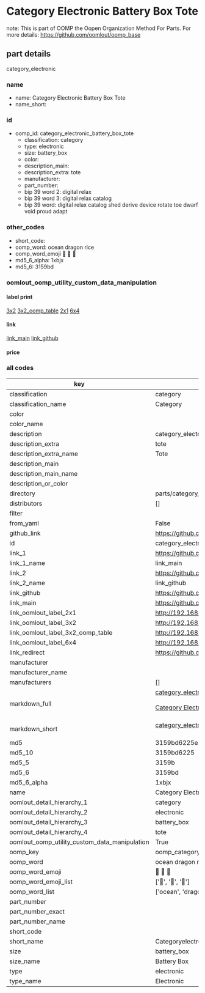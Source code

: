 # Category Electronic Battery Box Tote  

note: This is part of OOMP the Oopen Organization Method For Parts. For more details: https://github.com/oomlout/oomp_base

##  part details
  



category_electronic



### name
* name: Category Electronic Battery Box Tote
* name_short: 
### id
* oomp_id: category_electronic_battery_box_tote
  * classification: category
  * type: electronic
  * size: battery_box
  * color: 
  * description_main: 
  * description_extra: tote
  * manufacturer: 
  * part_number: 
  * bip 39 word 2: digital relax
  * bip 39 word 3: digital relax catalog
  * bip 39 word: digital relax catalog shed derive device rotate toe dwarf void proud adapt

### other_codes
* short_code: 
* oomp_word: ocean dragon rice
* oomp_word_emoji :ocean: :dragon: :rice:
* md5_6_alpha: 1xbjx
* md5_6: 3159bd






### oomlout_oomp_utility_custom_data_manipulation
#### label print
[3x2](http://192.168.1.245:1112/?label=oomp%201xbjx)
[3x2_oomp_table](http://192.168.1.108:1112/?label=oomp%201xbjx)
[2x1](http://192.168.1.242:1112/?label=oomp%201xbjx)
[6x4](http://192.168.1.55:1112/?label=oomp%201xbjx)    

#### link

[link_main](https://github.com/oomlout/oomlout_oomp_version_1_messy/tree/main/parts/category_electronic_battery_box_tote) [link_github](https://github.com/oomlout/oomlout_oomp_version_1_messy/tree/main/parts/category_electronic_battery_box_tote)                             

#### price







### all codes 
| key | value |  
| --- | --- |  
| classification | category |  
| classification_name | Category |  
| color |  |  
| color_name |  |  
| description | category_electronic |  
| description_extra | tote |  
| description_extra_name | Tote |  
| description_main |  |  
| description_main_name |  |  
| description_or_color |   |  
| directory | parts/category_electronic_battery_box_tote |  
| distributors | [] |  
| filter |  |  
| from_yaml | False |  
| github_link | https://github.com/oomlout/oomlout_oomp_part_src/tree/main/parts/category_electronic_battery_box_tote |  
| id | category_electronic_battery_box_tote |  
| link_1 | https://github.com/oomlout/oomlout_oomp_version_1_messy/tree/main/parts/category_electronic_battery_box_tote |  
| link_1_name | link_main |  
| link_2 | https://github.com/oomlout/oomlout_oomp_version_1_messy/tree/main/parts/category_electronic_battery_box_tote |  
| link_2_name | link_github |  
| link_github | https://github.com/oomlout/oomlout_oomp_version_1_messy/tree/main/parts/category_electronic_battery_box_tote |  
| link_main | https://github.com/oomlout/oomlout_oomp_version_1_messy/tree/main/parts/category_electronic_battery_box_tote |  
| link_oomlout_label_2x1 | http://192.168.1.242:1112/?label=oomp%201xbjx |  
| link_oomlout_label_3x2 | http://192.168.1.245:1112/?label=oomp%201xbjx |  
| link_oomlout_label_3x2_oomp_table | http://192.168.1.108:1112/?label=oomp%201xbjx |  
| link_oomlout_label_6x4 | http://192.168.1.55:1112/?label=oomp%201xbjx |  
| link_redirect | https://github.com/oomlout/oomlout_oomp_version_1_messy/tree/main/parts/category_electronic_battery_box_tote |  
| manufacturer |  |  
| manufacturer_name |  |  
| manufacturers | [] |  
| markdown_full | [category_electronic_battery_box_tote](none)<br>[](none)<br>[Category Electronic Battery Box Tote](none)<br><br> |  
| markdown_short | [category_electronic_battery_box_tote](none)<br><br> |  
| md5 | 3159bd6225e39784f29dbc5447ed41ef |  
| md5_10 | 3159bd6225 |  
| md5_5 | 3159b |  
| md5_6 | 3159bd |  
| md5_6_alpha | 1xbjx |  
| name | Category Electronic Battery Box Tote |  
| oomlout_detail_hierarchy_1 | category |  
| oomlout_detail_hierarchy_2 | electronic |  
| oomlout_detail_hierarchy_3 | battery_box |  
| oomlout_detail_hierarchy_4 | tote |  
| oomlout_oomp_utility_custom_data_manipulation | True |  
| oomp_key | oomp_category_electronic_battery_box_tote |  
| oomp_word | ocean dragon rice |  
| oomp_word_emoji | :ocean: :dragon: :rice: |  
| oomp_word_emoji_list | [':ocean:', ':dragon:', ':rice:'] |  
| oomp_word_list | ['ocean', 'dragon', 'rice'] |  
| part_number |  |  
| part_number_exact |  |  
| part_number_name |  |  
| short_code |  |  
| short_name | Categoryelectronic |  
| size | battery_box |  
| size_name | Battery Box |  
| type | electronic |  
| type_name | Electronic |  
